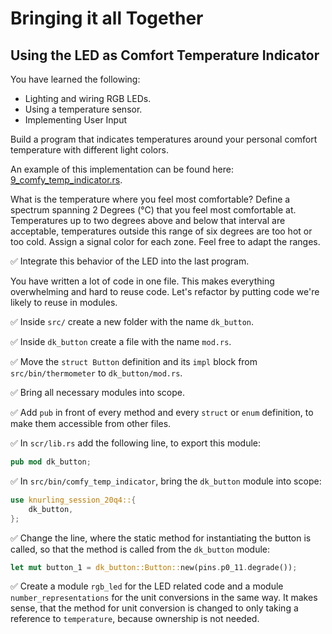 # Bringing it all Together

## Using the LED as Comfort Temperature Indicator

You have learned the following:
* Lighting and wiring RGB LEDs.
* Using a temperature sensor.
* Implementing User Input

Build a program that indicates temperatures around your personal comfort temperature with different light colors. 

An example of this implementation can be found here: [9_comfy_temp_indicator.rs](https://github.com/knurling-rs/knurling-sessions-20q4/blob/main/src/bin/9_comfy_temp_indicator.rs).

What is the temperature where you feel most comfortable?
Define a spectrum spanning 2 Degrees (°C) that you feel most comfortable at. Temperatures up to two degrees above and below that interval are acceptable, temperatures outside this range of six degrees are too hot or too cold. Assign a signal color for each zone. Feel free to adapt the ranges. 

✅ Integrate this behavior of the LED into the last program. 

You have written a lot of code in one file. This makes everything overwhelming and hard to reuse code. Let's refactor by putting code we're likely to reuse in modules.

✅ Inside `src/` create a new folder with the name `dk_button`.

✅ Inside `dk_button` create a file with the name `mod.rs`.

✅ Move the `struct Button` definition and its `impl` block from `src/bin/thermometer` to `dk_button/mod.rs`.

✅ Bring all necessary modules into scope.

✅ Add `pub` in front of every method and every `struct` or `enum` definition, to make them accessible from other files. 

✅ In `scr/lib.rs` add the following line, to export this module:

```rust
pub mod dk_button;
```

✅ In `src/bin/comfy_temp_indicator`, bring the `dk_button` module into scope:

```rust
use knurling_session_20q4::{
    dk_button, 
};
```

✅ Change the line, where the static method for instantiating the button is called, so that the method is called from the `dk_button` module:

```rust
let mut button_1 = dk_button::Button::new(pins.p0_11.degrade());
```

✅ Create a module `rgb_led` for the LED related code and a module `number_representations` for the unit conversions in the same way. It makes sense, that the method for unit conversion is changed to only taking a reference to `temperature`, because ownership is not needed. 
